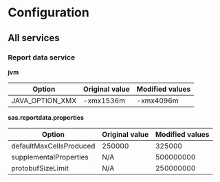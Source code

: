# Configuration

## All services

### Report data service

**jvm**

**Option** | **Original value** | **Modified values**
------------ | ------------- | -------------
JAVA_OPTION_XMX | -xmx1536m | -xmx4096m


**sas.reportdata.properties**

**Option** | **Original value** | **Modified values**
------------ | ------------- | -------------
defaultMaxCellsProduced | 250000 | 325000
supplementalProperties | N/A | 500000000
protobufSizeLimit | N/A | 250000000
